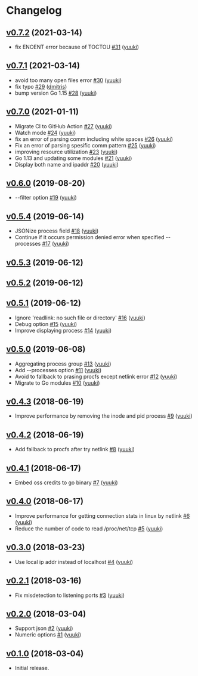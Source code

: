 # Changelog

## [v0.7.2](https://github.com/yuuki/lstf/compare/v0.7.1...v0.7.2) (2021-03-14)

* fix ENOENT error because of TOCTOU [#31](https://github.com/yuuki/lstf/pull/31) ([yuuki](https://github.com/yuuki))

## [v0.7.1](https://github.com/yuuki/lstf/compare/v0.7.0...v0.7.1) (2021-03-14)

* avoid too many open files error [#30](https://github.com/yuuki/lstf/pull/30) ([yuuki](https://github.com/yuuki))
* fix typo [#29](https://github.com/yuuki/lstf/pull/29) ([dmitris](https://github.com/dmitris))
* bump version Go 1.15 [#28](https://github.com/yuuki/lstf/pull/28) ([yuuki](https://github.com/yuuki))

## [v0.7.0](https://github.com/yuuki/lstf/compare/v0.6.0...v0.7.0) (2021-01-11)

* Migrate CI to GitHub Action [#27](https://github.com/yuuki/lstf/pull/27) ([yuuki](https://github.com/yuuki))
* Watch mode [#24](https://github.com/yuuki/lstf/pull/24) ([yuuki](https://github.com/yuuki))
* fix an error of parsing comm including white spaces [#26](https://github.com/yuuki/lstf/pull/26) ([yuuki](https://github.com/yuuki))
* Fix an error of parsing spesific comm pattern [#25](https://github.com/yuuki/lstf/pull/25) ([yuuki](https://github.com/yuuki))
* improving resource utilization [#23](https://github.com/yuuki/lstf/pull/23) ([yuuki](https://github.com/yuuki))
* Go 1.13 and updating some modules [#21](https://github.com/yuuki/lstf/pull/21) ([yuuki](https://github.com/yuuki))
* Display both name and ipaddr [#20](https://github.com/yuuki/lstf/pull/20) ([yuuki](https://github.com/yuuki))

## [v0.6.0](https://github.com/yuuki/lstf/compare/v0.5.4...v0.6.0) (2019-08-20)

* --filter option [#19](https://github.com/yuuki/lstf/pull/19) ([yuuki](https://github.com/yuuki))

## [v0.5.4](https://github.com/yuuki/lstf/compare/v0.5.3...v0.5.4) (2019-06-14)

* JSONize process field [#18](https://github.com/yuuki/lstf/pull/18) ([yuuki](https://github.com/yuuki))
* Continue if it occurs permission denied error when specified --processes [#17](https://github.com/yuuki/lstf/pull/17) ([yuuki](https://github.com/yuuki))

## [v0.5.3](https://github.com/yuuki/lstf/compare/v0.5.2...v0.5.3) (2019-06-12)


## [v0.5.2](https://github.com/yuuki/lstf/compare/v0.5.1...v0.5.2) (2019-06-12)


## [v0.5.1](https://github.com/yuuki/lstf/compare/v0.5.0...v0.5.1) (2019-06-12)

* Ignore 'readlink: no such file or directory' [#16](https://github.com/yuuki/lstf/pull/16) ([yuuki](https://github.com/yuuki))
* Debug option [#15](https://github.com/yuuki/lstf/pull/15) ([yuuki](https://github.com/yuuki))
* Improve displaying process [#14](https://github.com/yuuki/lstf/pull/14) ([yuuki](https://github.com/yuuki))

## [v0.5.0](https://github.com/yuuki/lstf/compare/v0.4.3...v0.5.0) (2019-06-08)

* Aggregating process group [#13](https://github.com/yuuki/lstf/pull/13) ([yuuki](https://github.com/yuuki))
* Add --processes option [#11](https://github.com/yuuki/lstf/pull/11) ([yuuki](https://github.com/yuuki))
* Avoid to fallback to prasing procfs except netlink error [#12](https://github.com/yuuki/lstf/pull/12) ([yuuki](https://github.com/yuuki))
* Migrate to Go modules [#10](https://github.com/yuuki/lstf/pull/10) ([yuuki](https://github.com/yuuki))

## [v0.4.3](https://github.com/yuuki/lstf/compare/v0.4.2...v0.4.3) (2018-06-19)

* Improve performance by removing the inode and pid process [#9](https://github.com/yuuki/lstf/pull/9) ([yuuki](https://github.com/yuuki))

## [v0.4.2](https://github.com/yuuki/lstf/compare/v0.4.1...v0.4.2) (2018-06-19)

* Add fallback to procfs after try netlink [#8](https://github.com/yuuki/lstf/pull/8) ([yuuki](https://github.com/yuuki))

## [v0.4.1](https://github.com/yuuki/lstf/compare/v0.4.0...v0.4.1) (2018-06-17)

* Embed oss credits to go binary [#7](https://github.com/yuuki/lstf/pull/7) ([yuuki](https://github.com/yuuki))

## [v0.4.0](https://github.com/yuuki/lstf/compare/v0.3.0...v0.4.0) (2018-06-17)

* Improve performance for getting connection stats in linux by netlink [#6](https://github.com/yuuki/lstf/pull/6) ([yuuki](https://github.com/yuuki))
* Reduce the number of code to read /proc/net/tcp [#5](https://github.com/yuuki/lstf/pull/5) ([yuuki](https://github.com/yuuki))

## [v0.3.0](https://github.com/yuuki/lstf/compare/v0.2.1...v0.3.0) (2018-03-23)

* Use local ip addr instead of localhost [#4](https://github.com/yuuki/lstf/pull/4) ([yuuki](https://github.com/yuuki))

## [v0.2.1](https://github.com/yuuki/lstf/compare/v0.2.0...v0.2.1) (2018-03-16)

* Fix misdetection to listening ports [#3](https://github.com/yuuki/lstf/pull/3) ([yuuki](https://github.com/yuuki))

## [v0.2.0](https://github.com/yuuki/lstf/compare/v0.1.0...v0.2.0) (2018-03-04)

* Support json [#2](https://github.com/yuuki/lstf/pull/2) ([yuuki](https://github.com/yuuki))
* Numeric options [#1](https://github.com/yuuki/lstf/pull/1) ([yuuki](https://github.com/yuuki))

## [v0.1.0](https://github.com/yuuki/lstf/compare/...v0.1.0) (2018-03-04)

- Initial release.
